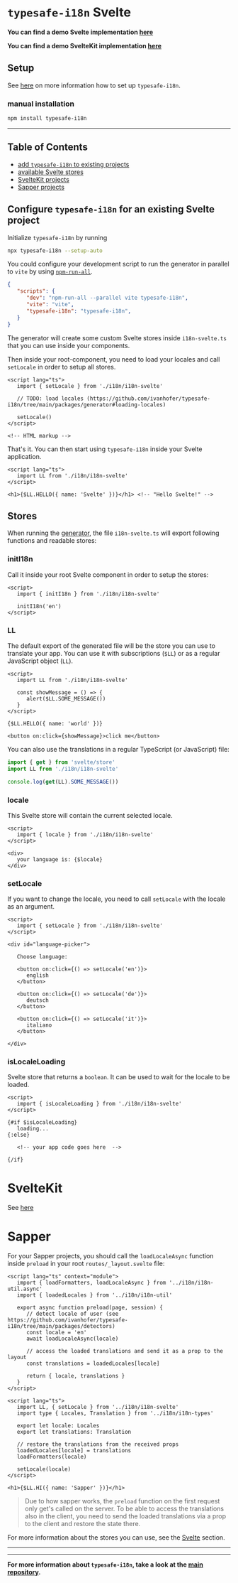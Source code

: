 # `typesafe-i18n` Svelte

**You can find a demo Svelte implementation [here](https://github.com/ivanhofer/typesafe-i18n/tree/main/packages/adapter-svelte/examples/svelte)**

**You can find a demo SvelteKit implementation [here](https://github.com/ivanhofer/typesafe-i18n/tree/main/packages/adapter-svelte/examples/svelte-kit)**

## Setup

See [here](https://github.com/ivanhofer/typesafe-i18n#get-started) on more information how to set up `typesafe-i18n`.

### manual installation

```bash
npm install typesafe-i18n
```

---

## Table of Contents
 - [add `typesafe-i18n` to existing projects](#configure-typesafe-i18n-for-an-existing-svelte-project)
 - [available Svelte stores](#stores)
 - [SvelteKit projects](#sveltekit)
 - [Sapper projects](#sapper)


<!-- ------------------------------------------------------------------------------------------
<!-- ------------------------------------------------------------------------------------------ -->
<!-- ------------------------------------------------------------------------------------------ -->

## Configure `typesafe-i18n` for an existing Svelte project

Initialize `typesafe-i18n` by running

```bash
npx typesafe-i18n --setup-auto
```

You could configure your development script to run the generator in parallel to `vite` by using [`npm-run-all`](https://github.com/mysticatea/npm-run-all).

```json
{
   "scripts": {
      "dev": "npm-run-all --parallel vite typesafe-i18n",
      "vite": "vite",
      "typesafe-i18n": "typesafe-i18n",
   }
}
```

The generator will create some custom Svelte stores inside `i18n-svelte.ts` that you can use inside your components.

Then inside your root-component, you need to load your locales and call `setLocale` in order to setup all stores.

```svelte
<script lang="ts">
   import { setLocale } from './i18n/i18n-svelte'

   // TODO: load locales (https://github.com/ivanhofer/typesafe-i18n/tree/main/packages/generator#loading-locales)

   setLocale()
</script>

<!-- HTML markup -->
```

That's it. You can then start using `typesafe-i18n` inside your Svelte application.

```svelte
<script lang="ts">
   import LL from './i18n/i18n-svelte'
</script>

<h1>{$LL.HELLO({ name: 'Svelte' })}</h1> <!-- "Hello Svelte!" -->
```


<!-- ------------------------------------------------------------------------------------------ -->
<!-- ------------------------------------------------------------------------------------------ -->
<!-- ------------------------------------------------------------------------------------------ -->

## Stores

When running the [generator](https://github.com/ivanhofer/typesafe-i18n#typesafety), the file `i18n-svelte.ts` will export following functions and readable stores:


### initI18n

Call it inside your root Svelte component in order to setup the stores:

```svelte
<script>
   import { initI18n } from './i18n/i18n-svelte'

   initI18n('en')
</script>
```


### LL

The default export of the generated file will be the store you can use to translate your app. You can use it with subscriptions (`$LL`) or as a regular JavaScript object (`LL`).

```svelte
<script>
   import LL from './i18n/i18n-svelte'

   const showMessage = () => {
      alert($LL.SOME_MESSAGE())
   }
</script>

{$LL.HELLO({ name: 'world' })}

<button on:click={showMessage}>click me</button>
```

You can also use the translations in a regular TypeScript (or JavaScript) file:

```ts
import { get } from 'svelte/store'
import LL from './i18n/i18n-svelte'

console.log(get(LL).SOME_MESSAGE())
```

### locale

This Svelte store will contain the current selected locale.

```svelte
<script>
   import { locale } from './i18n/i18n-svelte'
</script>

<div>
   your language is: {$locale}
</div>
```


### setLocale

If you want to change the locale, you need to call `setLocale` with the locale as an argument.

```svelte
<script>
   import { setLocale } from './i18n/i18n-svelte'
</script>

<div id="language-picker">

   Choose language:

   <button on:click={() => setLocale('en')}>
      english
   </button>

   <button on:click={() => setLocale('de')}>
      deutsch
   </button>

   <button on:click={() => setLocale('it')}>
      italiano
   </button>

</div>
```

### isLocaleLoading

Svelte store that returns a `boolean`. It can be used to wait for the locale to be loaded.

```svelte
<script>
   import { isLocaleLoading } from './i18n/i18n-svelte'
</script>

{#if $isLocaleLoading}
   loading...
{:else}

   <!-- your app code goes here  -->

{/if}
```


<!-- ------------------------------------------------------------------------------------------ -->
<!-- ------------------------------------------------------------------------------------------ -->
<!-- ------------------------------------------------------------------------------------------ -->


# SvelteKit

See [here](https://github.com/ivanhofer/typesafe-i18n-demo-sveltekit)


<!-- ------------------------------------------------------------------------------------------ -->
<!-- ------------------------------------------------------------------------------------------ -->
<!-- ------------------------------------------------------------------------------------------ -->


# Sapper

For your Sapper projects, you should call the `loadLocaleAsync` function inside `preload` in your root `routes/_layout.svelte` file:

```svelte
<script lang="ts" context="module">
   import { loadFormatters, loadLocaleAsync } from '../i18n/i18n-util.async'
   import { loadedLocales } from '../i18n/i18n-util'

   export async function preload(page, session) {
      // detect locale of user (see https://github.com/ivanhofer/typesafe-i18n/tree/main/packages/detectors)
      const locale = 'en'
      await loadLocaleAsync(locale)

      // access the loaded translations and send it as a prop to the layout
      const translations = loadedLocales[locale]

      return { locale, translations }
   }
</script>

<script lang="ts">
   import LL, { setLocale } from '../i18n/i18n-svelte'
   import type { Locales, Translation } from '../i18n/i18n-types'

   export let locale: Locales
   export let translations: Translation

   // restore the translations from the received props
   loadedLocales[locale] = translations
   loadFormatters(locale)

   setLocale(locale)
</script>

<h1>{$LL.HI({ name: 'Sapper' })}</h1>
```

> Due to how sapper works, the `preload` function on the first request only get's called on the server. To be able to access the translations also in the client, you need to send the loaded translations via a prop to the client and restore the state there.

For more information about the stores you can use, see the [Svelte](#svelte) section.

 <!-- TODO: create example repository -->


<!-- ------------------------------------------------------------------------------------------ -->
<!-- ------------------------------------------------------------------------------------------ -->
<!-- ------------------------------------------------------------------------------------------ -->

---
---

**For more information about `typesafe-i18n`, take a look at the [main repository](https://github.com/ivanhofer/typesafe-i18n).**